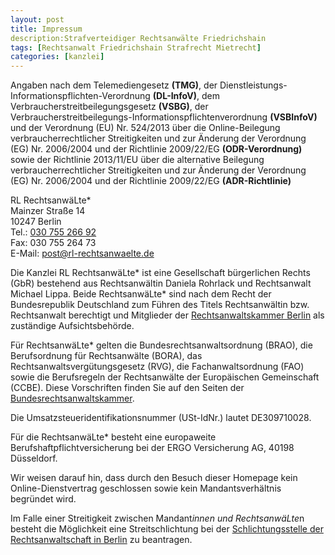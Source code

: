 ```yaml
---
layout: post
title: Impressum
description:Strafverteidiger Rechtsanwälte Friedrichshain
tags: [Rechtsanwalt Friedrichshain Strafrecht Mietrecht]
categories: [kanzlei]
---
```


Angaben nach dem Telemediengesetz **(TMG)**, der Dienstleistungs-Informationspflichten-Verordnung **(DL-InfoV)**, dem Verbraucherstreitbeilegungsgesetz **(VSBG)**, der Verbraucherstreitbeilegungs-Informationspflichtenverordnung **(VSBInfoV)** und der Verordnung (EU) Nr. 524/2013 über die Online-Beilegung verbraucherrechtlicher Streitigkeiten und zur Änderung der Verordnung (EG) Nr. 2006/2004 und der Richtlinie 2009/22/EG **(ODR-Verordnung)** sowie der Richtlinie 2013/11/EU über die alternative Beilegung verbraucherrechtlicher Streitigkeiten und zur Änderung der Verordnung (EG) Nr. 2006/2004 und der Richtlinie 2009/22/EG **(ADR-Richtlinie)**

RL RechtsanwäLte*  
Mainzer Straße 14  
10247 Berlin  
Tel.: <a href="tel:+493075526692">030 755 266 92</a>  
Fax: 030 755 264 73  
E-Mail: <post@rl-rechtsanwaelte.de>

Die Kanzlei RL RechtsanwäLte* ist eine Gesellschaft bürgerlichen Rechts (GbR) bestehend aus Rechtsanwältin Daniela Rohrlack und Rechtsanwalt Michael Lippa. Beide RechtsanwäLte* sind nach dem Recht der Bundesrepublik Deutschland zum Führen des Titels Rechtsanwältin bzw. Rechtsanwalt berechtigt und Mitglieder der [Rechtsanwaltskammer Berlin](https://www.rak-berlin.de/) als zuständige Aufsichtsbehörde.

Für RechtsanwäLte* gelten die Bundesrechtsanwaltsordnung (BRAO), die Berufsordnung für Rechtsanwälte (BORA), das Rechtsanwaltsvergütungsgesetz (RVG), die Fachanwaltsordnung (FAO) sowie die Berufsregeln der Rechtsanwälte der Europäischen Gemeinschaft (CCBE). 
Diese Vorschriften finden Sie auf den Seiten der [Bundesrechtsanwaltskammer](http://www.brak.de/fuer-anwaelte/berufsrecht/).

Die Umsatzsteueridentifikationsnummer (USt-IdNr.) lautet DE309710028.

Für die RechtsanwäLte* besteht eine europaweite Berufshaftpflichtversicherung bei der ERGO Versicherung AG, 40198 Düsseldorf. 

Wir weisen darauf hin, dass durch den Besuch dieser Homepage kein Online-Dienstvertrag geschlossen sowie kein Mandantsverhältnis begründet wird.

Im Falle einer Streitigkeit zwischen Mandant*innen und RechtsanwäLte*n besteht die Möglichkeit eine Streitschlichtung bei der [Schlichtungsstelle der Rechtsanwaltschaft in Berlin](http://www.s-d-r.org) zu beantragen.
